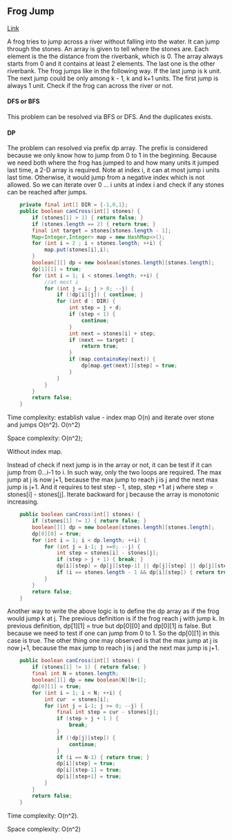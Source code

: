 ## Frog Jump

[Link](https://leetcode.com/problems/frog-jump/)

A frog tries to jump across a river without falling into the water. It can jump through the stones. An array is given to tell where the stones are. Each element is the the distance from the riverbank, which is 0. The array always starts from 0 and it contains at least 2 elements. The last one is the other riverbank. The frog jumps like in the following way. If the last jump is k unit. The next jump could be only among k - 1, k and k+1 units. The first jump is always 1 unit.  Check if the frog can across the river or not.

#### DFS or BFS

This problem can be resolved via BFS or DFS. And the duplicates exists.

#### DP

The problem can resolved via prefix dp array. The prefix is considered because we only know how to jump from 0 to 1 in the beginning. Because we need both where the frog has jumped to and how many units it jumped last time, a 2-D array is required. Note at index i, it can at most jump i units last time. Otherwise, it would jump from a negative index which is not allowed. So we can iterate over 0 ... i units at index i and check if any stones can be reached after jumps.

```java
    private final int[] DIR = {-1,0,1};
    public boolean canCross(int[] stones) {
        if (stones[1] > 1) { return false; }
        if (stones.length == 2) { return true; }
        final int target = stones[stones.length - 1];
        Map<Integer,Integer> map = new HashMap<>();
        for (int i = 2 ; i < stones.length; ++i) {
            map.put(stones[i],i);
        }
        boolean[][] dp = new boolean[stones.length][stones.length];
        dp[1][1] = true;
        for (int i = 1; i < stones.length; ++i) {
            //at most i
            for (int j = i; j > 0; --j) {
                if (!dp[i][j]) { continue; }
                for (int d : DIR) {
                    int step = j + d;
                    if (step < 1) {
                        continue;
                    }
                    int next = stones[i] + step;
                    if (next == target) {
                        return true;
                    }
                    if (map.containsKey(next)) {
                        dp[map.get(next)][step] = true;
                    }
                }
            } 
        }
        return false;
    }
```

Time complexity: establish value - index map O(n) and iterate over stone and  jumps O(n^2). O(n^2)

Space complexity: O(n^2);

Without index map.

Instead of check if next jump is in the array or not, it can be test if it can jump from 0...i-1 to i. In such way, only the two loops are required. The max jump at j is now j+1, because the max jump to reach j is j and the next max jump is j+1. And it requires to test step - 1, step, step +1 at j where step = stones[i] - stones[j]. Iterate backward for j because the array is monotonic increasing.

```java
    public boolean canCross(int[] stones) {
        if (stones[1] != 1) { return false; }
        boolean[][] dp = new boolean[stones.length][stones.length];
        dp[0][0] = true;
        for (int i = 1; i < dp.length; ++i) {
            for (int j = i-1; j >=0; --j) {
                int step = stones[i] - stones[j];
                if (step > j + 1) { break; }
                dp[i][step] = dp[j][step-1] || dp[j][step] || dp[j][step+1];
                if (i == stones.length - 1 && dp[i][step]) { return true; }
            }
        }
        return false;
    }
```



Another way to write the above logic is  to define the dp array as if the frog would jump k at j. The previous definition is if the frog reach j with jump k. In previous definition, dp[1]\[1] = true but dp[0]\[0] and dp[0]\[1] is false. But because we need to test if one can jump from 0 to 1. So the dp[0]\[1] in this case is true. The other thing one may observed is that the max jump at j is now j+1, because the max jump to reach j is j and the next max jump is j+1.

```java
    public boolean canCross(int[] stones) {
        if (stones[1] != 1) { return false; }
        final int N = stones.length;
        boolean[][] dp = new boolean[N][N+1];
        dp[0][1] = true;
        for (int i = 1; i < N; ++i) {
            int cur  = stones[i];
            for (int j = i-1; j >= 0; --j) {
                final int step = cur - stones[j];
                if (step > j + 1 ) {
                    break;
                } 
                if (!dp[j][step]) {
                    continue;
                }
                if (i == N-1) { return true; }
                dp[i][step] = true;
                dp[i][step-1] = true;
                dp[i][step+1] = true;
            }
        }
        return false;
    }
```

Time complexity: O(n^2).

Space complexity: O(n^2)